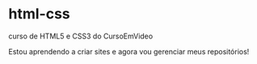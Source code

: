 # html-css
 curso de HTML5 e CSS3 do CursoEmVideo

Estou aprendendo a criar sites e agora vou gerenciar meus repositórios!